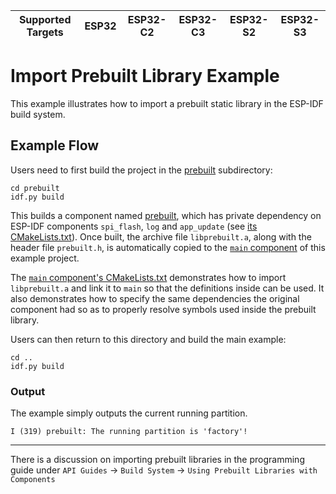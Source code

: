 | Supported Targets | ESP32 | ESP32-C2 | ESP32-C3 | ESP32-S2 | ESP32-S3 |
| ----------------- | ----- | -------- | -------- | -------- | -------- |

# Import Prebuilt Library Example

This example illustrates how to import a prebuilt static library in the ESP-IDF build system.

## Example Flow

Users need to first build the project in the [prebuilt](prebuilt) subdirectory:

```
cd prebuilt
idf.py build
```

This builds a component named [prebuilt](prebuilt/components/prebuilt), which has private dependency on ESP-IDF components `spi_flash`, `log` and `app_update` (see [its CMakeLists.txt](prebuilt/components/prebuilt/CMakeLists.txt)). Once built, the archive file `libprebuilt.a`, along with the header file `prebuilt.h`, is automatically copied to the [`main` component](main) of this example project. 

The [`main` component's CMakeLists.txt](main/CMakeLists.txt) demonstrates how to import `libprebuilt.a` and link it to `main` so that the definitions inside can be used. 
It also demonstrates how to specify the same dependencies the original component had so as to properly resolve symbols used inside the prebuilt library.

Users can then return to this directory and build the main example:

```
cd ..
idf.py build
```


### Output

The example simply outputs the current running partition.

```
I (319) prebuilt: The running partition is 'factory'!
```

---

There is a discussion on importing prebuilt libraries in the programming guide under `API Guides` -> `Build System` -> `Using Prebuilt Libraries with Components`
